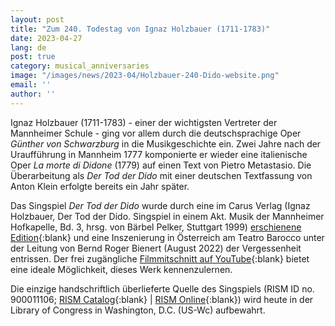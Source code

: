 ```yaml
---
layout: post
title: "Zum 240. Todestag von Ignaz Holzbauer (1711-1783)"
date: 2023-04-27
lang: de
post: true
category: musical_anniversaries
image: "/images/news/2023-04/Holzbauer-240-Dido-website.png"
email: ''
author: ''
---
```


Ignaz Holzbauer (1711-1783) - einer der wichtigsten Vertreter der Mannheimer Schule - ging vor allem durch die deutschsprachige Oper _Günther von Schwarzburg_ in die Musikgeschichte ein. Zwei Jahre nach der Uraufführung in Mannheim 1777 komponierte er wieder eine italienische Oper _La morte di Didone_ (1779) auf einen Text von Pietro Metastasio. Die Überarbeitung als _Der Tod der Dido_ mit einer deutschen Textfassung von Anton Klein erfolgte bereits ein Jahr später.  

Das Singspiel _Der Tod der Dido_ wurde durch eine im Carus Verlag (Ignaz Holzbauer, Der Tod der Dido. Singspiel in einem Akt. Musik der Mannheimer Hofkapelle, Bd. 3, hrsg. von Bärbel Pelker, Stuttgart 1999) [erschienene Edition](https://www.carus-verlag.com/musiknoten-und-aufnahmen/ignaz-holzbauer-der-tod-der-dido-5050500.html){:blank}  und eine Inszenierung in Österreich am Teatro Barocco unter der Leitung von Bernd Roger Bienert (August 2022) der Vergessenheit entrissen. Der frei zugängliche [Filmmitschnitt auf YouTube](https://www.youtube.com/watch?v=bl349jIj6Pg){:blank} bietet eine ideale Möglichkeit, dieses Werk kennenzulernen.   

Die einzige handschriftlich überlieferte Quelle des Singspiels (RISM ID no. 900011106; [RISM Catalog](https://opac.rism.info/search?id=900011106&View=rism){:blank} \| [RISM Online](https://rism.online/sources/900011106){:blank}) wird heute in der Library of Congress in Washington, D.C. (US-Wc) aufbewahrt.
